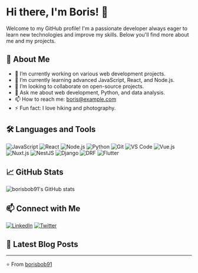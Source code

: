 # Hi there, I'm Boris! 👋

Welcome to my GitHub profile! I'm a passionate developer always eager to learn new technologies and improve my skills. Below you'll find more about me and my projects.

## 🚀 About Me

- 🔭 I’m currently working on various web development projects.
- 🌱 I’m currently learning advanced JavaScript, React, and Node.js.
- 👯 I’m looking to collaborate on open-source projects.
- 💬 Ask me about web development, Python, and data analysis.
- 📫 How to reach me: boris@example.com
- ⚡ Fun fact: I love hiking and photography.

## 🛠️ Languages and Tools

![JavaScript](https://img.shields.io/badge/-JavaScript-black?style=flat-square&logo=javascript)
![React](https://img.shields.io/badge/-React-black?style=flat-square&logo=react)
![Node.js](https://img.shields.io/badge/-Node.js-black?style=flat-square&logo=Node.js)
![Python](https://img.shields.io/badge/-Python-black?style=flat-square&logo=python)
![Git](https://img.shields.io/badge/-Git-black?style=flat-square&logo=git)
![VS Code](https://img.shields.io/badge/-VS%20Code-black?style=flat-square&logo=visual-studio-code)
![Vue.js](https://img.shields.io/badge/-Vue.js-black?style=flat-square&logo=vue.js)
![Nuxt.js](https://img.shields.io/badge/-Nuxt.js-black?style=flat-square&logo=nuxt.js)
![NestJS](https://img.shields.io/badge/-NestJS-black?style=flat-square&logo=nestjs)
![Django](https://img.shields.io/badge/-Django-black?style=flat-square&logo=django)
![DRF](https://img.shields.io/badge/-Django%20Rest%20Framework-black?style=flat-square&logo=django)
![Flutter](https://img.shields.io/badge/-Flutter-black?style=flat-square&logo=flutter)

## 📈 GitHub Stats

![borisbob91's GitHub stats](https://github-readme-stats.vercel.app/api?username=borisbob91&show_icons=true&theme=radical)

## 📫 Connect with Me

[![LinkedIn](https://img.shields.io/badge/-LinkedIn-black?style=flat-square&logo=linkedin)](https://www.linkedin.com/in/borisbob91)
[![Twitter](https://img.shields.io/badge/-Twitter-black?style=flat-square&logo=twitter)](https://twitter.com/borisbob91)

## 📝 Latest Blog Posts

<!-- BLOG-POST-LIST:START -->
<!-- BLOG-POST-LIST:END -->

---

⭐️ From [borisbob91](https://github.com/borisbob91)
